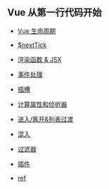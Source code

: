 ## Vue 从第一行代码开始

<!-- - [Vue.js 是什么]() -->

<!-- - [起步]() -->

- [Vue 生命周期](./lifecycle.md)

- [$nextTick](./nextTick.md)

- [渲染函数 & JSX](./render.md)

- [事件处理](./events.md)

- [插槽](./solt.md)

- [计算属性和侦听器](./compute-watch.md)

- [进入/离开&列表过渡](./transition.md)

- [混入](./mixin.md)

- [过滤器](./filter.md)

- [插件](./plugin.md)

- [ref](./ref.md)
